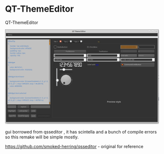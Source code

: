 # QT-ThemeEditor
QT-ThemeEditor

![qtthemeeditor v1.0](screenshot.png)

gui borrowed from qsseditor , it has scintella and a bunch of compile errors so this remake will be simple mostly.

https://github.com/smoked-herring/qsseditor  - original for reference
